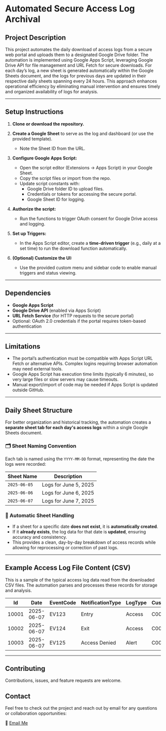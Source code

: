 
# Automated Secure Access Log Archival

## Project Description  
This project automates the daily download of access logs from a secure web portal and uploads them to a designated Google Drive folder. The automation is implemented using Google Apps Script, leveraging Google Drive API for file management and URL Fetch for secure downloads. For each day’s log, a new sheet is generated automatically within the Google Sheets document, and the logs for previous days are updated in their respective daily sheets spanning every 24 hours. This approach enhances operational efficiency by eliminating manual intervention and ensures timely and organized availability of logs for analysis.

---

## Setup Instructions

1. **Clone or download the repository.**

2. **Create a Google Sheet** to serve as the log and dashboard (or use the provided template).  
   - Note the Sheet ID from the URL.

3. **Configure Google Apps Script:**  
   - Open the script editor (Extensions → Apps Script) in your Google Sheet.  
   - Copy the script files or import from the repo.  
   - Update script constants with:  
     - Google Drive folder ID to upload files.  
     - Credentials or tokens for accessing the secure portal.  
     - Google Sheet ID for logging.

4. **Authorize the script:**  
   - Run the functions to trigger OAuth consent for Google Drive access and logging.

5. **Set up Triggers:**  
   - In the Apps Script editor, create a **time-driven trigger** (e.g., daily at a set time) to run the download function automatically.

6. **(Optional) Customize the UI:**  
   - Use the provided custom menu and sidebar code to enable manual triggers and status viewing.

---

## Dependencies

- **Google Apps Script**  
- **Google Drive API** (enabled via Apps Script)  
- **URL Fetch Service** (for HTTP requests to the secure portal)  
- Optional: OAuth 2.0 credentials if the portal requires token-based authentication

---

## Limitations

- The portal’s authentication must be compatible with Apps Script URL Fetch or alternative APIs. Complex logins requiring browser automation may need external tools.  
- Google Apps Script has execution time limits (typically 6 minutes), so very large files or slow servers may cause timeouts.  
- Manual export/import of code may be needed if Apps Script is updated outside GitHub.

---

## Daily Sheet Structure

For better organization and historical tracking, the automation creates a **separate sheet tab for each day's access logs** within a single Google Sheets document.

### 🗂 Sheet Naming Convention

Each tab is named using the `YYYY-MM-DD` format, representing the date the logs were recorded:

| Sheet Name     | Description                         |
|----------------|-------------------------------------|
| `2025-06-05`   | Logs for June 5, 2025               |
| `2025-06-06`   | Logs for June 6, 2025               |
| `2025-06-07`   | Logs for June 7, 2025  |

### 🔄 Automatic Sheet Handling

- If a sheet for a specific date **does not exist**, it is **automatically created**.
- If it **already exists**, the log data for that date is **updated**, ensuring accuracy and consistency.
- This provides a clean, day-by-day breakdown of access records while allowing for reprocessing or correction of past logs.

---

## Example Access Log File Content (CSV)

This is a sample of the typical access log data read from the downloaded CSV files. The automation parses and processes these records for storage and analysis.

| Id    | Date       | EventCode | NotificationType | LogType  | CustomerId | CustomerName | ProximityCard | DoorId | DoorName        | ApartmentId |
|-------|------------|-----------|------------------|----------|------------|--------------|---------------|--------|-----------------|-------------|
| 10001 | 2025-06-07 | EV123     | Entry            | Access   | C001       | John Smith   | PC123456      | D12    | Main Entrance   | A101        |
| 10002 | 2025-06-07 | EV124     | Exit             | Access   | C002       | Jane Doe     | PC654321      | D12    | Main Entrance   | A102        |
| 10003 | 2025-06-07 | EV125     | Access Denied    | Alert    | C003       | Bob Johnson  | PC789012      | D07    | Parking Garage  | A103        |

---

## Contributing

Contributions, issues, and feature requests are welcome. 

## Contact

Feel free to check out the project and reach out by email for any questions or collaboration opportunities:

📧 [Email Me](mailto:yamit058@gmail..com)



